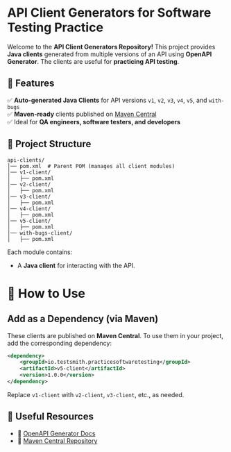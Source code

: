 # API Client Generators for Software Testing Practice
Welcome to the **API Client Generators Repository!**
This project provides **Java clients** generated from multiple versions of an API using **OpenAPI Generator**. The clients are useful for **practicing API testing**.

## **🚀 Features**
✅ **Auto-generated Java Clients** for API versions `v1`, `v2`, `v3`, `v4`, `v5`, and `with-bugs`  
✅ **Maven-ready** clients published on [Maven Central](https://mvnrepository.com/)  
✅ Ideal for **QA engineers, software testers, and developers**

## **📂 Project Structure**
```
api-clients/
│── pom.xml  # Parent POM (manages all client modules)
│── v1-client/
│   ├── pom.xml
│── v2-client/
│   ├── pom.xml
│── v3-client/
│   ├── pom.xml
│── v4-client/
│   ├── pom.xml
│── v5-client/
│   ├── pom.xml
│── with-bugs-client/
│   ├── pom.xml
```

Each module contains:
- A **Java client** for interacting with the API.

# 🔧 How to Use
## Add as a Dependency (via Maven)
These clients are published on **Maven Central**. To use them in your project, add the corresponding dependency:

```xml
<dependency>
    <groupId>io.testsmith.practicesoftwaretesting</groupId>
    <artifactId>v5-client</artifactId>
    <version>1.0.0</version>
</dependency>
```
Replace `v1-client` with `v2-client`, `v3-client`, etc., as needed.


## 📌 Useful Resources
- 📖 [OpenAPI Generator Docs](https://openapi-generator.tech/docs/installation)
- 📖 [Maven Central Repository](https://mvnrepository.com/)
